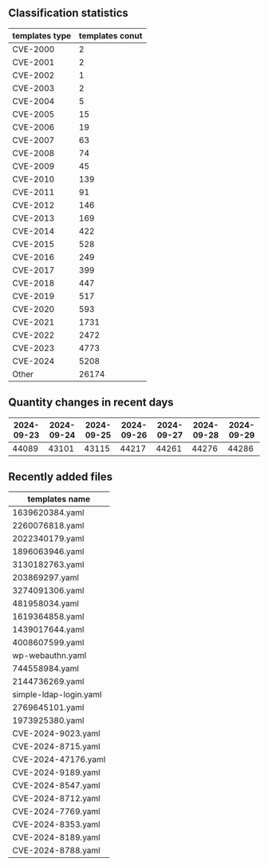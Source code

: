 ## Classification statistics
| templates type | templates conut | 
| --- | --- |
| CVE-2000 | 2 |
| CVE-2001 | 2 |
| CVE-2002 | 1 |
| CVE-2003 | 2 |
| CVE-2004 | 5 |
| CVE-2005 | 15 |
| CVE-2006 | 19 |
| CVE-2007 | 63 |
| CVE-2008 | 74 |
| CVE-2009 | 45 |
| CVE-2010 | 139 |
| CVE-2011 | 91 |
| CVE-2012 | 146 |
| CVE-2013 | 169 |
| CVE-2014 | 422 |
| CVE-2015 | 528 |
| CVE-2016 | 249 |
| CVE-2017 | 399 |
| CVE-2018 | 447 |
| CVE-2019 | 517 |
| CVE-2020 | 593 |
| CVE-2021 | 1731 |
| CVE-2022 | 2472 |
| CVE-2023 | 4773 |
| CVE-2024 | 5208 |
| Other | 26174 |
## Quantity changes in recent days
|2024-09-23 | 2024-09-24 | 2024-09-25 | 2024-09-26 | 2024-09-27 | 2024-09-28 | 2024-09-29|
|--- | ------ | ------ | ------ | ------ | ------ | ---|
|44089 | 43101 | 43115 | 44217 | 44261 | 44276 | 44286|
## Recently added files
| templates name | 
| --- |
| 1639620384.yaml |
| 2260076818.yaml |
| 2022340179.yaml |
| 1896063946.yaml |
| 3130182763.yaml |
| 203869297.yaml |
| 3274091306.yaml |
| 481958034.yaml |
| 1619364858.yaml |
| 1439017644.yaml |
| 4008607599.yaml |
| wp-webauthn.yaml |
| 744558984.yaml |
| 2144736269.yaml |
| simple-ldap-login.yaml |
| 2769645101.yaml |
| 1973925380.yaml |
| CVE-2024-9023.yaml |
| CVE-2024-8715.yaml |
| CVE-2024-47176.yaml |
| CVE-2024-9189.yaml |
| CVE-2024-8547.yaml |
| CVE-2024-8712.yaml |
| CVE-2024-7769.yaml |
| CVE-2024-8353.yaml |
| CVE-2024-8189.yaml |
| CVE-2024-8788.yaml |
